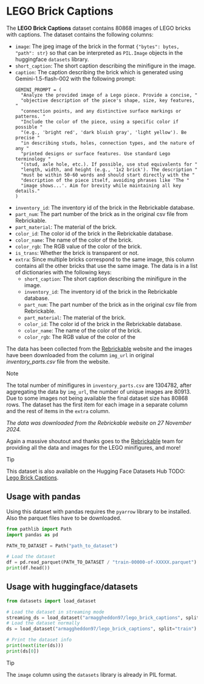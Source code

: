 # LEGO Brick Captions

The **LEGO Brick Captions** dataset contains 80868 images of LEGO bricks with captions. The dataset contains the following columns:
- `image`: The jpeg image of the brick in the format `{"bytes": bytes, "path": str}` so that can be interpreted as `PIL.Image` objects in the huggingface `datasets` library.
- `short_caption`: The short caption describing the minifigure in the image.
- `caption`: The caption describing the brick which is generated using Gemini-1.5-flash-002 with the following prompt:
    ```python3
    GEMINI_PROMPT = (
      "Analyze the provided image of a Lego piece. Provide a concise, "
      "objective description of the piece's shape, size, key features, "
      "connection points, and any distinctive surface markings or patterns. "
      "Include the color of the piece, using a specific color if possible "
      "(e.g., 'bright red', 'dark bluish gray', 'light yellow'). Be precise "
      "in describing studs, holes, connection types, and the nature of any "
      "printed designs or surface features. Use standard Lego terminology "
      "(stud, axle hole, etc.). If possible, use stud equivalents for "
      "length, width, and height (e.g., '1x2 brick'). The description "
      "must be within 50-60 words and should start directly with the "
      "description of the piece itself, avoiding phrases like 'The "
      "image shows...'. Aim for brevity while maintaining all key details."
    )
    ```
- `inventory_id`: The inventory id of the brick in the Rebrickable database.
- `part_num`: The part number of the brick as in the original csv file from Rebrickable.
- `part_material`: The material of the brick.
- `color_id`: The color id of the brick in the Rebrickable database.
- `color_name`: The name of the color of the brick.
- `color_rgb`: The RGB value of the color of the brick.
- `is_trans`: Whether the brick is transparent or not.
- `extra`: Since multiple bricks correspond to the same image, this column contains all the other bricks that use the same image. The data is in a list of dictionaries with the following keys:
    - `short_caption`: The short caption describing the minifigure in the image.
    - `inventory_id`: The inventory id of the brick in the Rebrickable database.
    - `part_num`: The part number of the brick as in the original csv file from Rebrickable.
    - `part_material`: The material of the brick.
    - `color_id`: The color id of the brick in the Rebrickable database.
    - `color_name`: The name of the color of the brick.
    - `color_rgb`: The RGB value of the color of the

The data has been collected from the [Rebrickable](https://rebrickable.com/downloads/) website and the images have been downloaded from the column `img_url` in original *inventory_parts.csv* file from the website. 

> [!NOTE]
> The total number of minifigures in `inventory_parts.csv` are 1304782, after aggregating the data by `img_url`, the number of unique images are 80913. Due to some images not being available the final dataset size has 80868 rows. The dataset has the first item for each image in a separate column and the rest of items in the `extra` column.

*The data was downloaded from the Rebrickable website on 27 November 2024.*


Again a massive shoutout and thanks goes to the [Rebrickable](https://rebrickable.com/) team for providing all the data and images for the LEGO minifigures, and more!

> [!TIP]
> This dataset is also available on the Hugging Face Datasets Hub TODO: [Lego Brick Captions](https://huggingface.co/datasets/armaggheddon97/lego_brick_captions).

## Usage with pandas
Using this dataset with pandas requires the `pyarrow` library to be installed. Also the parquet files have to be downloaded.
```python
from pathlib import Path
import pandas as pd

PATH_TO_DATASET = Path("path_to_dataset")

# Load the dataset
df = pd.read_parquet(PATH_TO_DATASET / "train-00000-of-XXXXX.parquet")
print(df.head())
```

## Usage with huggingface/datasets
```python
from datasets import load_dataset

# Load the dataset in streaming mode
streaming_ds = load_dataset("armaggheddon97/lego_brick_captions", split="train", streaming=True)
# Load the dataset normally
ds = load_dataset("armaggheddon97/lego_brick_captions", split="train")

# Print the dataset info
print(next(iter(ds)))
print(ds[0])
```
> [!TIP]
> The `image` column using the `datasets` library is already in PIL format.

